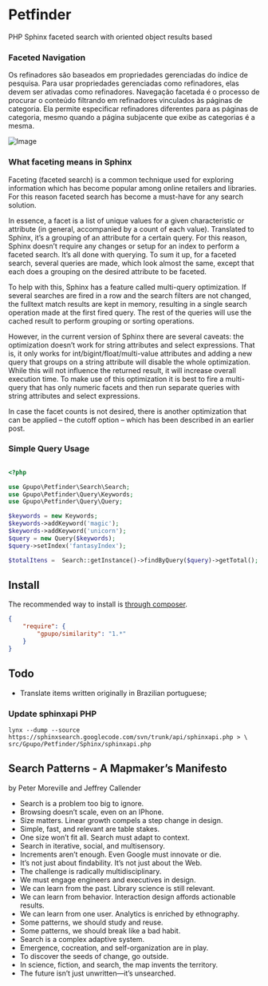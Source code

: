 # Petfinder

PHP Sphinx faceted search with oriented object results based


### Faceted Navigation

Os refinadores são baseados em propriedades gerenciadas do índice de pesquisa.
Para usar propriedades gerenciadas como refinadores, elas devem ser ativadas como refinadores.
Navegação facetada é o processo de procurar o conteúdo filtrando em refinadores vinculados às páginas de categoria.
Ela permite especificar refinadores diferentes para as páginas de categoria, mesmo quando a página subjacente que exibe as categorias é a mesma.


![Image](http://img42.com/jX1y9+)

### What faceting means in Sphinx

Faceting  (faceted search) is a common technique used for exploring information which has become popular among online retailers and libraries. For this reason faceted search has become a must-have for any search solution.

In essence, a facet is a list  of unique values for a given characteristic or attribute (in general, accompanied by a count of each value). Translated to Sphinx, it’s a grouping of an attribute for a certain query. For this reason, Sphinx doesn’t require any changes or setup for an index to perform a faceted search. It’s all done with querying. To sum it up, for a faceted search, several queries are made, which look almost the same, except that each does a grouping on the desired attribute to be faceted.

To help with this, Sphinx has a feature called multi-query optimization. If several searches are fired in a row and the search filters are not changed, the fulltext match results are kept in memory, resulting in a single search operation made at the first fired query. The rest of the queries will use the cached result to perform grouping or sorting operations.

However, in the current version of Sphinx there are several caveats: the optimization doesn’t work for string attributes and select expressions. That is, it only works for int/bigint/float/multi-value attributes and adding a new query that groups on a string attribute will disable the whole optimization. While this will not influence the returned result,  it will increase overall execution time. To make use of this optimization it is best to fire a multi-query that has only numeric facets and then run separate queries with string attributes and select expressions.

In case the facet counts is not desired, there is another optimization that can be applied – the cutoff option – which has been described in an earlier post.


### Simple Query Usage

```php

<?php

use Gpupo\Petfinder\Search\Search;
use Gpupo\Petfinder\Query\Keywords;
use Gpupo\Petfinder\Query\Query;

$keywords = new Keywords;
$keywords->addKeyword('magic');
$keywords->addKeyword('unicorn');
$query = new Query($keywords);
$query->setIndex('fantasyIndex');

$totalItens =  Search::getInstance()->findByQuery($query)->getTotal();

```

## Install

The recommended way to install is [through composer](http://getcomposer.org).

```JSON
{
    "require": {
        "gpupo/similarity": "1.*"
    }
}
```

## Todo

* Translate items written originally in Brazilian portuguese;

###  Update sphinxapi PHP

 	lynx --dump --source https://sphinxsearch.googlecode.com/svn/trunk/api/sphinxapi.php > \
 	src/Gpupo/Petfinder/Sphinx/sphinxapi.php

## Search Patterns - A Mapmaker’s Manifesto

by Peter Moreville and Jeffrey Callender

* Search is a problem too big to ignore.
* Browsing doesn’t scale, even on an IPhone.
* Size matters. Linear growth compels a step change in design.
* Simple, fast, and relevant are table stakes.
* One size won’t fit all. Search must adapt to context.
* Search in iterative, social, and multisensory.
* Increments aren’t enough. Even Google must innovate or die.
* It’s not just about findability. It’s not just about the Web.
* The challenge is radically multidisciplinary.
* We must engage engineers and executives in design.
* We can learn from the past. Library science is still relevant.
* We can learn from behavior. Interaction design affords actionable results.
* We can learn from one user. Analytics is enriched by ethnography.
* Some patterns, we should study and reuse.
* Some patterns, we should break like a bad habit.
* Search is a complex adaptive system.
* Emergence, cocreation, and self-organization are in play.
* To discover the seeds of change, go outside.
* In science, fiction, and search, the map invents the territory.
* The future isn’t just unwritten—it’s unsearched.
